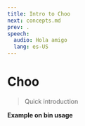 ```yaml
---
title: Intro to Choo
next: concepts.md
prev: .
speech:
  audio: Hola amigo
  lang: es-US
---
```

# Choo

> Quick introduction

**Example on bin usage**